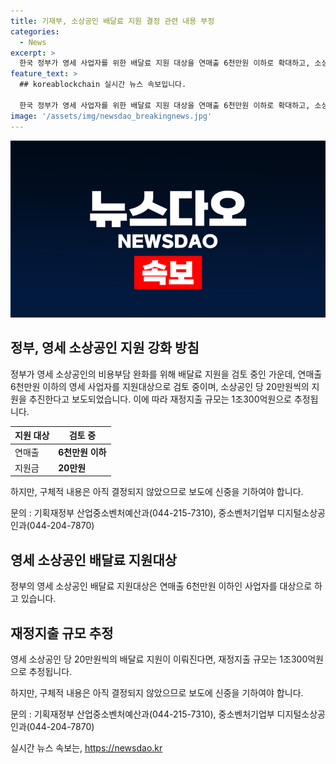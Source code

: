 ```yaml
---
title: 기재부, 소상공인 배달료 지원 결정 관련 내용 부정
categories:
  - News
excerpt: >
  한국 정부가 영세 사업자를 위한 배달료 지원 대상을 연매출 6천만원 이하로 확대하고, 소상공인당 20만원씩 지원할 계획이라고 합니다. 이에 따라 추정 재정지출은 1조300억원이 될 것으로 예상됩니다. 그러나 구체적인 내용은 아직 결정되지 않았으므로 주의가 필요합니다.
feature_text: >
  ## koreablockchain 실시간 뉴스 속보입니다.

  한국 정부가 영세 사업자를 위한 배달료 지원 대상을 연매출 6천만원 이하로 확대하고, 소상공인당 20만원씩 지원할 계획이라고 합니다. 이에 따라 추정 재정지출은 1조300억원이 될 것으로 예상됩니다. 그러나 구체적인 내용은 아직 결정되지 않았으므로 주의가 필요합니다.
image: '/assets/img/newsdao_breakingnews.jpg'
---
```


<p><img src="/assets/img/newsdao_breakingnews.jpg" alt="koreablockchain 속보" /></p>

<h2 data-ke-size="size26">정부, 영세 소상공인 지원 강화 방침</h2>

<p data-ke-size="size16">정부가 영세 소상공인의 비용부담 완화를 위해 배달료 지원을 검토 중인 가운데, 연매출 6천만원 이하의 영세 사업자를 지원대상으로 검토 중이며, 소상공인 당 20만원씩의 지원을 추진한다고 보도되었습니다. 이에 따라 재정지출 규모는 1조300억원으로 추정됩니다.</p>

<table>
<thead>
<tr>
<th>지원 대상</th>
<th>검토 중</th>
</tr>
</thead>
<tbody>
<tr>
<td>연매출</td>
<td><b>6천만원 이하</b></td>
</tr>
<tr>
<td>지원금</td>
<td><b>20만원</b></td>
</tr>
</tbody>
</table>

<p data-ke-size="size16">하지만, 구체적 내용은 아직 결정되지 않았으므로 보도에 신중을 기하여야 합니다.</p>

<p data-ke-size="size16">문의 : 기획재정부 산업중소벤처예산과(044-215-7310), 중소벤처기업부 디지털소상공인과(044-204-7870)</p>

<h2 data-ke-size="size26">영세 소상공인 배달료 지원대상</h2>

<p data-ke-size="size16">정부의 영세 소상공인 배달료 지원대상은 연매출 6천만원 이하인 사업자를 대상으로 하고 있습니다.</p>

<h2 data-ke-size="size26">재정지출 규모 추정</h2>

<p data-ke-size="size16">영세 소상공인 당 20만원씩의 배달료 지원이 이뤄진다면, 재정지출 규모는 1조300억원으로 추정됩니다.</p>

<p data-ke-size="size16">하지만, 구체적 내용은 아직 결정되지 않았으므로 보도에 신중을 기하여야 합니다.</p>

<p data-ke-size="size16">문의 : 기획재정부 산업중소벤처예산과(044-215-7310), 중소벤처기업부 디지털소상공인과(044-204-7870)</p>
실시간 뉴스 속보는, <a href="https://newsdao.kr" rel="dofollow">https://newsdao.kr</a>


